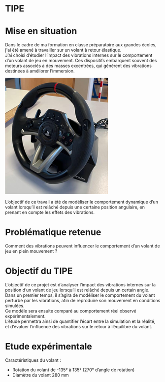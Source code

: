 # TIPE
# Mise en situation
Dans le cadre de ma formation en classe préparatoire aux grandes écoles, j'ai été amené à travailler sur un volant à retour élastique.  
J’ai choisi d’étudier l’impact des vibrations internes sur le comportement d’un volant de jeu en mouvement. Ces dispositifs embarquent souvent des moteurs associés à des masses excentrées, qui génèrent des vibrations destinées à améliorer l’immersion.  

![Texte alternatif](images/Volant.png)

L’objectif de ce travail a été de modéliser le comportement dynamique d’un volant lorsqu’il est relâché depuis une certaine position angulaire, en prenant en compte les effets des vibrations.
# Problématique retenue
Comment des vibrations peuvent influencer le comportement d’un volant de jeu en plein mouvement ?  
# Objectif du TIPE
L’objectif de ce projet est d’analyser l’impact des vibrations internes sur la position d’un volant de jeu lorsqu’il est relâché depuis un certain angle.  
Dans un premier temps, il s’agira de modéliser le comportement du volant perturbé par les vibrations, afin de reproduire son mouvement en conditions simulées.  
Ce modèle sera ensuite comparé au comportement réel observé expérimentalement.  
L’étude permettra ainsi de quantifier l’écart entre la simulation et la réalité, et d’évaluer l’influence des vibrations sur le retour à l’équilibre du volant.  
# Etude expérimentale 
Caractéristiques du volant :  
- Rotation du volant de -135° à 135° (270° d’angle de rotation)
- Diamètre du volant 280 mm

